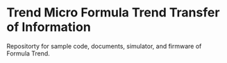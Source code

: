 # Trend Micro Formula Trend Transfer of Information
Repositorty for sample code, documents, simulator, and firmware of Formula Trend.
